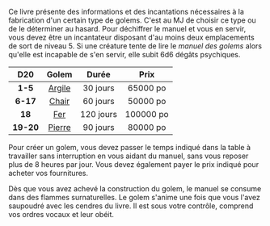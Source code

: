 Ce livre présente des informations et des incantations nécessaires à la fabrication d'un certain type de golems. C'est au MJ de choisir ce type ou de le déterminer au hasard. Pour déchiffrer le manuel et vous en servir, vous devez être un incantateur disposant d'au moins deux emplacements de sort de niveau 5. Si une créature tente de lire le _manuel des golems_ alors qu'elle est incapable de s'en servir, elle subit 6d6 dégâts psychiques.

|D20|Golem|Durée|Prix|
|:-:|:-:|:-:|:-:|
|**1-5**|[Argile](/bestiaire/golem-d-argile/)|30 jours|65000 po|
|**6-17**|[Chair](/bestiaire/golem-de-chair/)|60 jours|50000 po|
|**18**|[Fer](/bestiaire/golem-de-fer/)|120 jours|100000 po|
|**19-20**|[Pierre](/bestiaire/golem-de-pierre/)|90 jours|80000 po|

Pour créer un golem, vous devez passer le temps indiqué dans la table à travailler sans interruption en vous aidant du manuel, sans vous reposer plus de 8 heures par jour. Vous devez également payer le prix indiqué pour acheter vos fournitures.

Dès que vous avez achevé la construction du golem, le manuel se consume dans des flammes surnaturelles. Le golem s'anime une fois que vous l'avez saupoudré avec les cendres du livre. Il est sous votre contrôle, comprend vos ordres vocaux et leur obéit.

